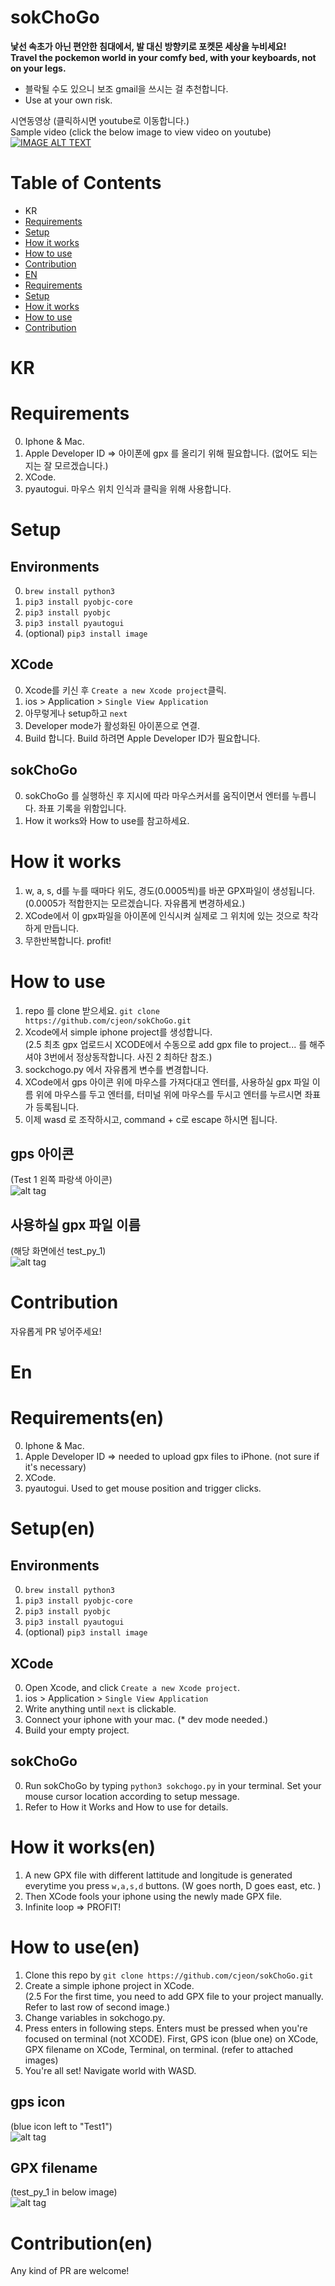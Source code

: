 # sokChoGo
**낯선 속초가 아닌 편안한 침대에서, 발 대신 방향키로 포켓몬 세상을 누비세요!**  
**Travel the pockemon world in your comfy bed, with your keyboards, not on your legs.**
* 블락될 수도 있으니 보조 gmail을 쓰시는 걸 추천합니다.
* Use at your own risk.

시연동영상 (클릭하시면 youtube로 이동합니다.)  
Sample video (click the below image to view video on youtube)  
[![IMAGE ALT TEXT](http://img.youtube.com/vi/NGt5XR5E5wg/0.jpg)](http://www.youtube.com/watch?v=NGt5XR5E5wg "sokChoGo 시연")

# Table of Contents
* KR
* [Requirements](https://github.com/cjeon/sokChoGo#Requirements)
* [Setup](https://github.com/cjeon/sokChoGo#Setup)
* [How it works](https://github.com/cjeon/sokChoGo#how-it-works)
* [How to use](https://github.com/cjeon/sokChoGo#how-to-use)
* [Contribution](https://github.com/cjeon/sokChoGo#Contribution)
* [EN](https://github.com/cjeon/sokChoGo#en)
* [Requirements](https://github.com/cjeon/sokChoGo#requirementsen)
* [Setup](https://github.com/cjeon/sokChoGo#setupen)
* [How it works](https://github.com/cjeon/sokChoGo#how-it-worksen)
* [How to use](https://github.com/cjeon/sokChoGo#how-to-useen)
* [Contribution](https://github.com/cjeon/sokChoGo#contributionen)

# KR
# Requirements

0. Iphone & Mac. 
1. Apple Developer ID => 아이폰에 gpx 를 올리기 위해 필요합니다. (없어도 되는지는 잘 모르겠습니다.)
2. XCode.
3. pyautogui. 마우스 위치 인식과 클릭을 위해 사용합니다.  

# Setup

## Environments
0. `brew install python3`
1. `pip3 install pyobjc-core`
2. `pip3 install pyobjc`
3. `pip3 install pyautogui`
4. (optional) `pip3 install image`  

## XCode
0. Xcode를 키신 후 `Create a new Xcode project`클릭.
1. ios > Application > `Single View Application`
2. 아무렇게나 setup하고 `next`
3. Developer mode가 활성화된 아이폰으로 연결.
4. Build 합니다. Build 하려면 Apple Developer ID가 필요합니다.

## sokChoGo
0. sokChoGo 를 실행하신 후 지시에 따라 마우스커서를 움직이면서 엔터를 누릅니다. 좌표 기록을 위함입니다.
1. How it works와 How to use를 참고하세요.

# How it works

1. w, a, s, d를 누를 때마다 위도, 경도(0.0005씩)를 바꾼 GPX파일이 생성됩니다. (0.0005가 적합한지는 모르겠습니다. 자유롭게 변경하세요.)
2. XCode에서 이 gpx파일을 아이폰에 인식시켜 실제로 그 위치에 있는 것으로 착각하게 만듭니다.
3. 무한반복합니다. profit!

# How to use

1. repo 를 clone 받으세요. `git clone https://github.com/cjeon/sokChoGo.git`
2. Xcode에서 simple iphone project를 생성합니다.  
(2.5 최초 gpx 업로드시 XCODE에서 수동으로 add gpx file to project... 를 해주셔야 3번에서 정상동작합니다. 사진 2 최하단 참조.)
3. sockchogo.py 에서 자유롭게 변수를 변경합니다.
4. XCode에서 gps 아이콘 위에 마우스를 가져다대고 엔터를, 사용하실 gpx 파일 이름 위에 마우스를 두고 엔터를, 터미널 위에 마우스를 두시고 엔터를 누르시면 좌표가 등록됩니다.
5. 이제 wasd 로 조작하시고, command + c로 escape 하시면 됩니다.

## gps 아이콘  
(Test 1 왼쪽 파랑색 아이콘)  
![alt tag](http://i.imgur.com/M9h8Lgk.png)


## 사용하실 gpx 파일 이름  
(해당 화면에선 test_py_1)  
![alt tag](http://i.imgur.com/4bSNR8q.png)  

# Contribution
자유롭게 PR 넣어주세요!

# En
# Requirements(en)

0. Iphone & Mac. 
1. Apple Developer ID => needed to upload gpx files to iPhone. (not sure if it's necessary)
2. XCode.
3. pyautogui. Used to get mouse position and trigger clicks.

# Setup(en)

## Environments
0. `brew install python3`
1. `pip3 install pyobjc-core`
2. `pip3 install pyobjc`
3. `pip3 install pyautogui`
4. (optional) `pip3 install image`  

## XCode
0. Open Xcode, and click `Create a new Xcode project`.
1. ios > Application > `Single View Application`
2. Write anything until `next` is clickable.
3. Connect your iphone with your mac. (* dev mode needed.)
4. Build your empty project. 

## sokChoGo
0. Run sokChoGo by typing `python3 sokchogo.py` in your terminal. Set your mouse cursor location according to setup message.
1. Refer to How it Works and How to use for details.

# How it works(en)

1. A new GPX file with different lattitude and longitude is generated everytime you press `w,a,s,d` buttons. (W goes north, D goes east, etc. )
2. Then XCode fools your iphone using the newly made GPX file.
3. Infinite loop => PROFIT!

# How to use(en)

1. Clone this repo by `git clone https://github.com/cjeon/sokChoGo.git`
2. Create a simple iphone project in XCode.  
(2.5 For the first time, you need to add GPX file to your project manually. Refer to last row of second image.)
3. Change variables in sokchogo.py. 
4. Press enters in following steps. Enters must be pressed when you're focused on terminal (not XCODE). First, GPS icon (blue one) on XCode, GPX filename on XCode, Terminal, on terminal. (refer to attached images)
5. You're all set! Navigate world with WASD.

## gps icon 
(blue icon left to "Test1")  
![alt tag](http://i.imgur.com/M9h8Lgk.png)


## GPX filename 
(test_py_1 in below image)  
![alt tag](http://i.imgur.com/4bSNR8q.png)  

# Contribution(en)
Any kind of PR are welcome!

